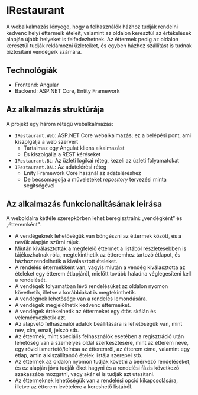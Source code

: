 # IRestaurant
A webalkalmazás lényege, hogy a felhasználók házhoz tudják rendelni kedvenc helyi éttermeik ételeit, valamint az oldalon keresztül az értékelések alapján újabb helyeket is felfedezhetnek. Az éttermek pedig az oldalon keresztül tudják reklámozni üzleteiket, és egyben házhoz szállítást is tudnak biztosítani vendégeik számára.

## Technológiák
- Frontend: Angular
- Backend: ASP.NET Core, Entity Framework

## Az alkalmazás struktúrája

A projekt egy három rétegű webalkalmazás:

- `IRestaurant.Web`: ASP.NET Core webalkalmazás; ez a belépési pont, ami kiszolgálja a web szervert
  - Tartalmaz egy Angulat kliens alkalmazást
  - És kiszolgálja a REST kéréseket
- `IRestaurant.BL`: Az üzleti logikai réteg, kezeli az üzleti folyamatokat
- `IRestaurant.DAL`: Az adatelérési réteg
  - Enity Framework Core használ az adateléréshez
  - De becsomagolja a műveleteket _repository_ tervezési minta segítségével
 
## Az alkalmazás funkcionalitásának leírása
A weboldalra kétféle szerepkörben lehet beregisztrálni: „vendégként” és „étteremként”.
- A vendégeknek lehetőségük van böngészni az éttermek között, és a nevük alapján szűrni rájuk.
- Miután kiválasztották a megfelelő éttermet a listából részletesebben is tájékozhatnak róla, megtekinthetik az étteremhez tartozó étlapot, és házhoz rendelhetik a kiválasztott ételeket.
- A rendelés éttermekként van, vagyis miután a vendég kiválasztotta az ételeket egy étterem étlapjáról, mielőtt tovább haladna véglegesíteni kell a rendelését.
- A vendégek folyamatban lévő rendelésüket az oldalon nyomon követhetik, illetve a korábbiakat is megtekinthetik.
- A vendégnek lehetősége van a rendelés lemondására.
- A vendégek megjelölhetik kedvenc éttermeiket.
- A vendégek értékelhetik az éttermeket egy ötös skálán és véleményezhetik azt.
- Az alapvető felhasználói adatok beállítására is lehetőségük van, mint név, cím, email, jelszó stb.
- Az éttermek, mint speciális felhasználók esetében a regisztráció után lehetőség van a személyes oldal szerkesztésére, mint az étterem neve, egy rövid ismertető/leírása az étteremről, az étterem címe, valamint egy étlap, amin a kiszállítandó ételek listája szerepel stb.
- Az éttermek az oldalon nyomon tudják követni a beérkező rendeléseket, és ez alapján jóvá tudják őket hagyni és a rendelési fázis következő szakaszába mozgatni, vagy akár el is tudják azt utasítani.
- Az éttermeknek lehetőségük van a rendelési opció kikapcsolására, illetve az étterem levételére a kereshető listából.
